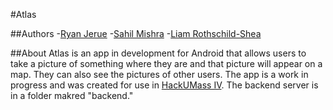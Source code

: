 #Atlas

##Authors
-[Ryan Jerue](http://github.com/rjerue)
-[Sahil Mishra](https://github.com/Slymodi)
-[Liam Rothschild-Shea](https://github.com/lrothschildshea)

##About
Atlas is an app in development for Android that allows users to take a picture of something where they are and that picture will appear on a map. They can also see the pictures of other users. The app is a work in progress and was created for use in [HackUMass IV](http://hackumass.com/). The backend server is in a folder makred "backend."